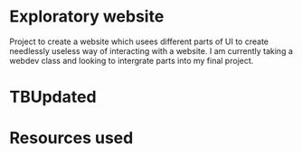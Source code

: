 # Exploratory website

Project to create a website which usees different parts of UI to create needlessly useless way of interacting with a website. I am currently taking a webdev class and looking to intergrate parts into my final project. 

# TBUpdated


# Resources used
